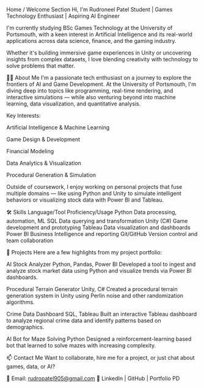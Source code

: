  Home / Welcome Section
Hi, I'm Rudroneel Patel
Student | Games Technology Enthusiast | Aspiring AI Engineer

I'm currently studying BSc Games Technology at the University of Portsmouth, with a keen interest in Artificial Intelligence and its real-world applications across data science, finance, and the gaming industry.

Whether it's building immersive game experiences in Unity or uncovering insights from complex datasets, I love blending creativity with technology to solve problems that matter.

👨‍💻 About Me
I'm a passionate tech enthusiast on a journey to explore the frontiers of AI and Game Development. At the University of Portsmouth, I'm diving deep into topics like programming, real-time rendering, and interactive simulations — while also venturing beyond into machine learning, data visualization, and quantitative analysis.

Key Interests:

Artificial Intelligence & Machine Learning

Game Design & Development

Financial Modeling

Data Analytics & Visualization

Procedural Generation & Simulation

Outside of coursework, I enjoy working on personal projects that fuse multiple domains — like using Python and Unity to simulate intelligent behaviors or visualizing stock data with Power BI and Tableau.

🛠 Skills
Language/Tool	Proficiency/Usage
Python	Data processing, automation, ML
SQL	Data querying and transformation
Unity (C#)	Game development and prototyping
Tableau	Data visualization and dashboards
Power BI	Business Intelligence and reporting
Git/GitHub	Version control and team collaboration

📁 Projects
Here are a few highlights from my project portfolio:

AI Stock Analyzer
Python, Pandas, Power BI
Developed a tool to ingest and analyze stock market data using Python and visualize trends via Power BI dashboards.

Procedural Terrain Generator
Unity, C#
Created a procedural terrain generation system in Unity using Perlin noise and other randomization algorithms.

Crime Data Dashboard
SQL, Tableau
Built an interactive Tableau dashboard to analyze regional crime data and identify patterns based on demographics.

AI Bot for Maze Solving
Python
Designed a reinforcement-learning based bot that learned to solve mazes with increasing complexity.

📫 Contact Me
Want to collaborate, hire me for a project, or just chat about games, data, or AI?

📧 Email: rudropatel905@gmail.com
🔗 LinkedIn | GitHub | Portfolio PD